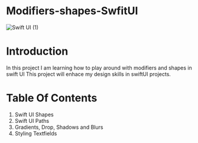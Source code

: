 # Modifiers-shapes-SwfitUI



![Swift UI (1)](https://user-images.githubusercontent.com/61983873/142810097-dd65a481-4a52-41c0-913e-859bb31d073a.png)


# Introduction 
  
  In this project I am learning how to play around with modifiers and shapes in swift UI 
  This project will enhace my design skills in swiftUI projects. 
  
  # Table Of Contents 
  
  1. Swift UI Shapes 
  2. Swift UI Paths 
  3. Gradients, Drop, Shadows and Blurs
  4. Styling Textfields 

